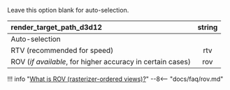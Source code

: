 Leave this option blank for auto-selection.

| **render_target_path_d3d12**                               | **string** |
|:-----------------------------------------------------------|:----------:|
| Auto-selection                                             |            |
| RTV (recommended for speed)                                |    rtv     |
| ROV (*if available*, for higher accuracy in certain cases) |    rov     |

!!! info "[What is ROV (rasterizer-ordered views)?](../../rov)"
    --8<-- "docs/faq/rov.md"
